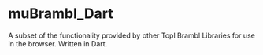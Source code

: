 # muBrambl_Dart
A subset of the functionality provided by other Topl Brambl Libraries for use in the browser. Written in Dart. 

